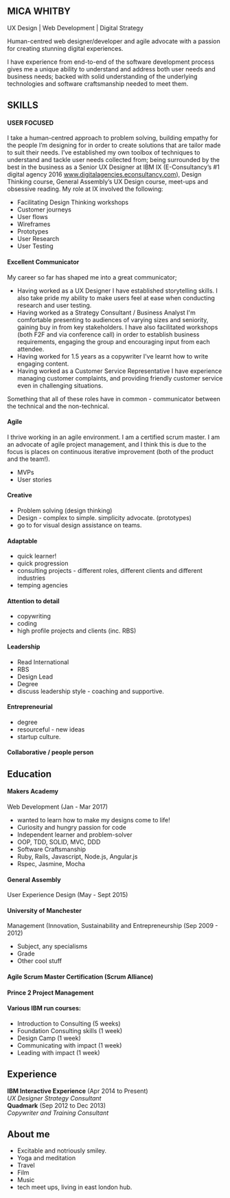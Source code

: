 ## MICA WHITBY

UX Design | Web Development | Digital Strategy

Human-centred web designer/developer and agile advocate with a passion for creating stunning digital experiences. 

I have experience from end-to-end of the software development process gives me a unique ability to understand and address both user needs and business needs; backed with solid understanding of the underlying technologies and software craftsmanship needed to meet them.

## SKILLS

#### USER FOCUSED

I take a human-centred approach to problem solving, building empathy for the people I’m designing for in order to create solutions that are tailor made to suit their needs. I’ve established my own toolbox of techniques to understand and tackle user needs collected from; being surrounded by the best in the business as a Senior UX Designer at IBM IX (E-Consultancy’s #1 digital agency 2016 www.digitalagencies.econsultancy.com), Design Thinking course, General Assembly’s UX Design course, meet-ups and obsessive reading. My role at IX involved the following:

- Facilitating Design Thinking workshops
- Customer journeys
- User flows
- Wireframes
- Prototypes
- User Research
- User Testing

#### Excellent Communicator

My career so far has shaped me into a great communicator; 
- Having worked as a UX Designer I have established storytelling skills. I also take pride my ability to make users feel at ease when conducting research and user testing.
- Having worked as a Strategy Consultant / Business Analyst I'm comfortable presenting to audiences of varying sizes and seniority, gaining buy in from key stakeholders. I have also facilitated workshops (both F2F and via conference call) in order to establish business requirements, engaging the group and encouraging input from each attendee.
- Having worked for 1.5 years as a copywriter I've learnt how to write engaging content.
- Having worked as a Customer Service Representative I have experience managing customer complaints, and providing friendly customer service even in challenging situations.

Something that all of these roles have in common - communicator between the technical and the non-technical.

#### Agile

I thrive working in an agile environment. I am a certified scrum master. I am an advocate of agile project management, and I think this is due to the focus is places on continuous iterative improvement (both of the product and the team!).
- MVPs
- User stories

#### Creative

- Problem solving (design thinking)
- Design - complex to simple. simplicity advocate. (prototypes)
- go to for visual design assistance on teams.

#### Adaptable

- quick learner! 
- quick progression
- consulting projects - different roles, different clients and different industries
- temping agencies

#### Attention to detail

- copywriting
- coding
- high profile projects and clients (inc. RBS)

#### Leadership
- Read International
- RBS
- Design Lead
- Degree
- discuss leadership style - coaching and supportive.

#### Entrepreneurial
- degree
- resourceful - new ideas
- startup culture.

#### Collaborative / people person

## Education

#### Makers Academy
Web Development (Jan - Mar 2017)
- wanted to learn how to make my designs come to life!
- Curiosity and hungry passion for code
- Independent learner and problem-solver
- OOP, TDD, SOLID, MVC, DDD
- Software Craftsmanship
- Ruby, Rails, Javascript, Node.js, Angular.js
- Rspec, Jasmine, Mocha

#### General Assembly
User Experience Design (May - Sept 2015)

#### University of Manchester 
Management (Innovation, Sustainability and Entrepreneurship (Sep 2009 - 2012)

- Subject, any specialisms
- Grade
- Other cool stuff

#### Agile Scrum Master Certification (Scrum Alliance)

#### Prince 2 Project Management

#### Various IBM run courses:
- Introduction to Consulting (5 weeks)
- Foundation Consulting skills (1 week)
- Design Camp (1 week)
- Communicating with impact (1 week)
- Leading with impact (1 week)

## Experience

**IBM Interactive Experience** (Apr 2014 to Present)    
*UX Designer*
*Strategy Consultant*  
**Quadmark** (Sep 2012 to Dec 2013)   
*Copywriter and Training Consultant*  

## About me
- Excitable and notriously smiley.
- Yoga and meditation
- Travel
- Film
- Music
- tech meet ups, living in east london hub.
